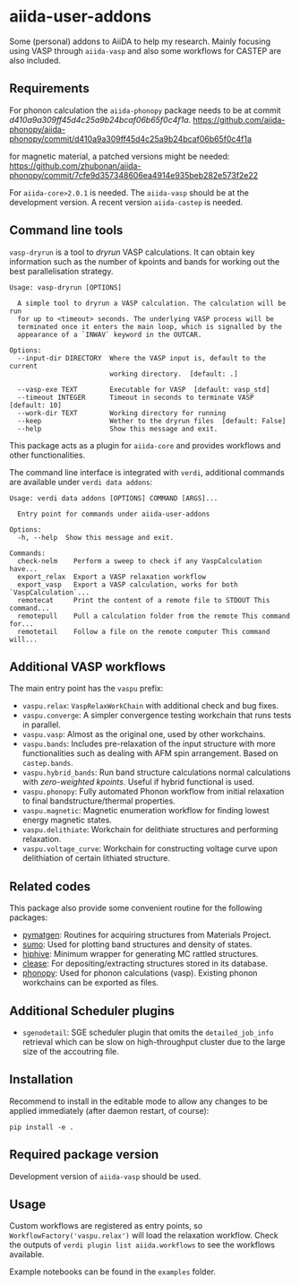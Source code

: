 # aiida-user-addons

Some (personal) addons to AiiDA to help my research. Mainly focusing using VASP through `aiida-vasp` and also some workflows for CASTEP are also included.

## Requirements

For phonon calculation the
`aiida-phonopy` package needs to be at commit *d410a9a309ff45d4c25a9b24bcaf06b65f0c4f1a*.
https://github.com/aiida-phonopy/aiida-phonopy/commit/d410a9a309ff45d4c25a9b24bcaf06b65f0c4f1a

for magnetic material, a patched versions might be needed:
https://github.com/zhubonan/aiida-phonopy/commit/7cfe9d357348606ea4914e935beb282e573f2e22

For  `aiida-core>2.0.1` is needed.
The `aiida-vasp` should be at the development version.
A recent version `aiida-castep` is needed.


## Command line tools

`vasp-dryrun` is a tool to *dryrun* VASP calculations. It can obtain key information such as the number of kpoints and bands for working out the best parallelisation strategy.

```
Usage: vasp-dryrun [OPTIONS]

  A simple tool to dryrun a VASP calculation. The calculation will be run
  for up to <timeout> seconds. The underlying VASP process will be
  terminated once it enters the main loop, which is signalled by the
  appearance of a `INWAV` keyword in the OUTCAR.

Options:
  --input-dir DIRECTORY  Where the VASP input is, default to the current
                         working directory.  [default: .]

  --vasp-exe TEXT        Executable for VASP  [default: vasp_std]
  --timeout INTEGER      Timeout in seconds to terminate VASP  [default: 10]
  --work-dir TEXT        Working directory for running
  --keep                 Wether to the dryrun files  [default: False]
  --help                 Show this message and exit.
```

This package acts as a plugin for `aiida-core` and provides workflows and other functionalities.

The command line interface is integrated with `verdi`, additional commands are available under `verdi data addons`:

```
Usage: verdi data addons [OPTIONS] COMMAND [ARGS]...

  Entry point for commands under aiida-user-addons

Options:
  -h, --help  Show this message and exit.

Commands:
  check-nelm    Perform a sweep to check if any VaspCalculation have...
  export_relax  Export a VASP relaxation workflow
  export_vasp   Export a VASP calculation, works for both `VaspCalculation`...
  remotecat     Print the content of a remote file to STDOUT This command...
  remotepull    Pull a calculation folder from the remote This command for...
  remotetail    Follow a file on the remote computer This command will...
```


## Additional VASP workflows

The main entry point has the `vaspu` prefix:

- `vaspu.relax`: `VaspRelaxWorkChain` with additional check and bug fixes.
- `vaspu.converge`: A simpler convergence testing workchain that runs tests in parallel.
- `vaspu.vasp`: Almost as the original one, used by other workchains.
- `vaspu.bands`: Includes pre-relaxation of the input structure with more functionalities such as dealing with AFM spin arrangement. Based on `castep.bands`.
- `vaspu.hybrid_bands`: Run band structure calculations normal calculations with *zero-weighted kpoints*. Useful if hybrid functional is used.
- `vaspu.phonopy`: Fully automated Phonon workflow from initial relaxation to final bandstructure/thermal properties.
- `vaspu.magnetic`: Magnetic enumeration workflow for finding lowest energy magnetic states.
- `vaspu.delithiate`: Workchain for delithiate structures and performing relaxation.
- `vaspu.voltage_curve`: Workchain for constructing voltage curve upon delithiation of certain lithiated structure.

## Related codes

This package also provide some convenient routine for the following packages:

- [pymatgen](https://pymatgen.org/): Routines for acquiring structures from Materials Project.
- [sumo](https://github.com/SMTG-UCL/sumo): Used for plotting band structures and density of states.
- [hiphive](https://hiphive.materialsmodeling.org/): Minimum wrapper for generating MC rattled structures.
- [clease](https://gitlab.com/computationalmaterials/clease): For depositing/extracting structures stored in its database.
- [phonopy](https://phonopy.github.io/phonopy/): Used for phonon calculations (vasp). Existing phonon workchains can be exported as files.

## Additional Scheduler plugins

- `sgenodetail`: SGE scheduler plugin that omits the `detailed_job_info` retrieval which can be slow on high-throughput cluster due to the large size of the accoutring file.


## Installation

Recommend to install in the editable mode to allow any changes to be applied immediately (after daemon restart, of course):

```
pip install -e .
```

## Required package version

Development version of `aiida-vasp` should be used.

## Usage

Custom workflows are registered as entry points, so `WorkflowFactory('vaspu.relax')` will load the relaxation workflow.
Check the outputs of `verdi plugin list aiida.workflows` to see the workflows available.

Example notebooks can be found in the `examples` folder.
